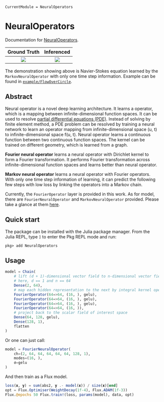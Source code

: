 ```@meta
CurrentModule = NeuralOperators
```

# NeuralOperators

Documentation for [NeuralOperators](https://github.com/foldfelis/NeuralOperators.jl).

| **Ground Truth** | **Inferenced** |
|:----------------:|:--------------:|
| ![](https://github.com/foldfelis/NeuralOperators.jl/blob/master/example/FlowOverCircle/gallery/ans.gif?raw=true) | ![](https://github.com/foldfelis/NeuralOperators.jl/blob/master/example/FlowOverCircle/gallery/inferenced.gif?raw=true) |

The demonstration showing above is Navier-Stokes equation learned by the `MarkovNeuralOperator` with only one time step information.
Example can be found in [`example/FlowOverCircle`](https://github.com/foldfelis/NeuralOperators.jl/tree/master/example/FlowOverCircle).

## Abstract

Neural operator is a novel deep learning architecture.
It learns a operator, which is a mapping between infinite-dimensional function spaces.
It can be used to resolve [partial differential equations (PDE)](https://en.wikipedia.org/wiki/Partial_differential_equation).
Instead of solving by finite element method, a PDE problem can be resolved by training a neural network to learn an operator mapping
from infinite-dimensional space (u, t) to infinite-dimensional space f(u, t).
Neural operator learns a continuous function between two continuous function spaces.
The kernel can be trained on different geometry, which is learned from a graph.

**Fourier neural operator** learns a neural operator with Dirichlet kernel to form a Fourier transformation.
It performs Fourier transformation across infinite-dimensional function spaces and learns better than neural operator.

**Markov neural operator** learns a neural operator with Fourier operators.
With only one time step information of learning, it can predict the following few steps with low loss
by linking the operators into a Markov chain.

Currently, the `FourierOperator` layer is provided in this work.
As for model, there are `FourierNeuralOperator` and `MarkovNeuralOperator` provided.
Please take a glance at them [here](apis.html#Models).

## Quick start

The package can be installed with the Julia package manager. From the Julia REPL, type `]` to enter the Pkg REPL mode and run:

```julia-repl
pkg> add NeuralOperators
```

## Usage

```julia
model = Chain(
    # lift (d + 1)-dimensional vector field to n-dimensional vector field
    # here, d == 1 and n == 64
    Dense(2, 64),
    # map each hidden representation to the next by integral kernel operator
    FourierOperator(64=>64, (16, ), gelu),
    FourierOperator(64=>64, (16, ), gelu),
    FourierOperator(64=>64, (16, ), gelu),
    FourierOperator(64=>64, (16, )),
    # project back to the scalar field of interest space
    Dense(64, 128, gelu),
    Dense(128, 1),
    flatten
)
```

Or one can just call:

```julia
model = FourierNeuralOperator(
    ch=(2, 64, 64, 64, 64, 64, 128, 1),
    modes=(16, ),
    σ=gelu
)
```

And then train as a Flux model.

```julia
loss(𝐱, 𝐲) = sum(abs2, 𝐲 .- model(𝐱)) / size(𝐱)[end]
opt = Flux.Optimiser(WeightDecay(1f-4), Flux.ADAM(1f-3))
Flux.@epochs 50 Flux.train!(loss, params(model), data, opt)
```
